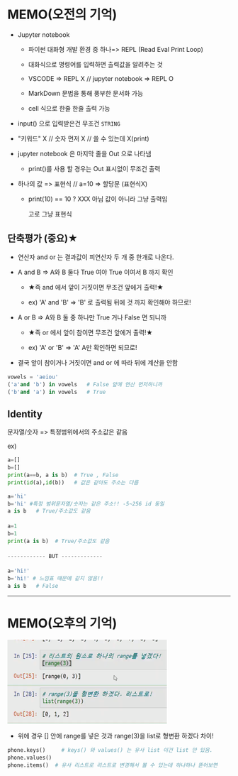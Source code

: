 # MEMO(오전의 기억)

- Jupyter notebook

  -  파이썬 대화형 개발 환경 중 하나=> REPL (Read Eval Print Loop)

  - 대화식으로 명령어를 입력하면 출력값을 알려주는 것

  - VSCODE => REPL X    //     jupyter notebook => REPL O 
  - MarkDown 문법을 통해 풍부한 문서화 가능
  - cell 식으로 한줄 한줄 출력 가능

- input() 으로 입력받은건 무조건  `STRING`

- "키워드" X   //   숫자 먼저 X  //  쓸 수 있는데 X(print)

- jupyter notebook 은 마지막 줄을 Out 으로 나타냄

  - print()를 사용 할 경우는 Out 표시없이 무조건 출력

- 하나의 값 => 표현식 //  a=10 => 할당문 (표현식X)

  - print(10) == 10 ?  XXX  아님 값이 아니라 그냥 출력임 

    고로 그냥 표현식

## 단축평가 (중요)★

- 연산자 and or 는 결과값이 피연산자 두 개 중 한개로 나온다.

- A and B  =>  A와 B 둘다 True 여야 True 이여서 B 까지 확인

  - ★즉 and 에서 앞이 거짓이면 무조건 앞에거 출력!★

  - ex) 'A' and 'B'  => 'B'  로 출력됨 뒤에 것 까지 확인해야 하므로!

- A or B  =>  A와 B 둘 중 하나만 True 거나 False 면 되니까

  - ★즉 or 에서 앞이 참이면 무조건 앞에거 출력!★

  - ex) 'A' or 'B' => 'A'  A만 확인하면 되므로!

- 결국 앞이 참이거나 거짓이면 and or 에 따라 뒤에 계산을 안함

```python
vowels = 'aeiou'
('a'and 'b') in vowels   # False 앞에 연산 먼저하니까
('b'and 'a') in vowels	 # True
```

## Identity

문자열/숫자  => 특정범위에서의 주소값은 같음

ex)

```python
a=[]
b=[]
print(a==b, a is b)  # True , False
print(id(a),id(b))	 # 값은 같아도 주소는 다름
```

```python
a='hi'
b='hi' #특정 범위문자열/숫자는 같은 주소!! -5~256 id 동일   
a is b   # True/주소값도 같음

a=1
b=1
print(a is b)  # True/주소값도 같음

------------ BUT -------------

a='hi!'
b='hi!' # 느낌표 때문에 같지 않음!!
a is b   # False 
```

----------------------------------------------------------------------------------------------

# MEMO(오후의 기억)

![image-20210118142345846](20210118.assets/image-20210118142345846.png)

- 위에 경우 [] 안에 range를 넣은 것과 range(3)을 list로 형변환 하겠다 차이!

```python
phone.keys()     # keys() 와 values() 는 유사 list 이건 list 만 있음.
phone.values()
phone.items()  # 유사 리스트로 리스트로 변경해서 볼 수 있는데 하나하나 뜯어보면 					(key1,key2)로 이루어진 tuple 이다.
```